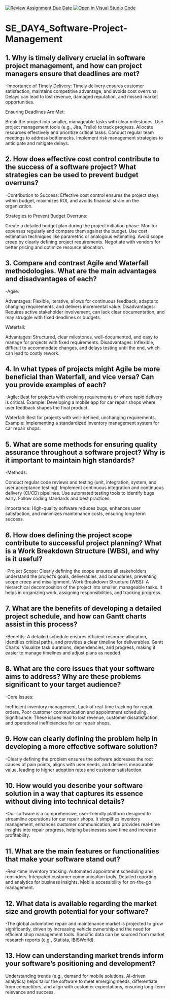 [![Review Assignment Due Date](https://classroom.github.com/assets/deadline-readme-button-22041afd0340ce965d47ae6ef1cefeee28c7c493a6346c4f15d667ab976d596c.svg)](https://classroom.github.com/a/9pw6JKcu)
[![Open in Visual Studio Code](https://classroom.github.com/assets/open-in-vscode-2e0aaae1b6195c2367325f4f02e2d04e9abb55f0b24a779b69b11b9e10269abc.svg)](https://classroom.github.com/online_ide?assignment_repo_id=18541122&assignment_repo_type=AssignmentRepo)
# SE_DAY4_Software-Project-Management
## 1. Why is timely delivery crucial in software project management, and how can project managers ensure that deadlines are met?
-Importance of Timely Delivery: Timely delivery ensures customer satisfaction, maintains competitive advantage, and avoids cost overruns. Delays can lead to lost revenue, damaged reputation, and missed market opportunities.

Ensuring Deadlines Are Met:

Break the project into smaller, manageable tasks with clear milestones.
Use project management tools (e.g., Jira, Trello) to track progress.
Allocate resources effectively and prioritize critical tasks.
Conduct regular team meetings to address bottlenecks.
Implement risk management strategies to anticipate and mitigate delays.

## 2. How does effective cost control contribute to the success of a software project? What strategies can be used to prevent budget overruns?
-Contribution to Success: Effective cost control ensures the project stays within budget, maximizes ROI, and avoids financial strain on the organization.

Strategies to Prevent Budget Overruns:

Create a detailed budget plan during the project initiation phase.
Monitor expenses regularly and compare them against the budget.
Use cost estimation techniques like parametric or analogous estimating.
Avoid scope creep by clearly defining project requirements.
Negotiate with vendors for better pricing and optimize resource allocation.

## 3. Compare and contrast Agile and Waterfall methodologies. What are the main advantages and disadvantages of each?
-Agile:

Advantages: Flexible, iterative, allows for continuous feedback, adapts to changing requirements, and delivers incremental value.
Disadvantages: Requires active stakeholder involvement, can lack clear documentation, and may struggle with fixed deadlines or budgets.

Waterfall:

Advantages: Structured, clear milestones, well-documented, and easy to manage for projects with fixed requirements.
Disadvantages: Inflexible, difficult to accommodate changes, and delays testing until the end, which can lead to costly rework.

## 4. In what types of projects might Agile be more beneficial than Waterfall, and vice versa? Can you provide examples of each?
-Agile: Best for projects with evolving requirements or where rapid delivery is critical. 
Example: Developing a mobile app for car repair shops where user feedback shapes the final product.

Waterfall: Best for projects with well-defined, unchanging requirements. 
Example: Implementing a standardized inventory management system for car repair shops.

## 5. What are some methods for ensuring quality assurance throughout a software project? Why is it important to maintain high standards?
-Methods:

Conduct regular code reviews and testing (unit, integration, system, and user acceptance testing).
Implement continuous integration and continuous delivery (CI/CD) pipelines.
Use automated testing tools to identify bugs early.
Follow coding standards and best practices.

Importance: High-quality software reduces bugs, enhances user satisfaction, and minimizes maintenance costs, ensuring long-term success.

## 6. How does defining the project scope contribute to successful project planning? What is a Work Breakdown Structure (WBS), and why is it useful?
-Project Scope: Clearly defining the scope ensures all stakeholders understand the project’s goals, deliverables, and boundaries, preventing scope creep and misalignment.
Work Breakdown Structure (WBS): A hierarchical decomposition of the project into smaller, manageable tasks. It helps in organizing work, assigning responsibilities, and tracking progress.

## 7. What are the benefits of developing a detailed project schedule, and how can Gantt charts assist in this process?
-Benefits: A detailed schedule ensures efficient resource allocation, identifies critical paths, and provides a clear timeline for deliverables.
Gantt Charts: Visualize task durations, dependencies, and progress, making it easier to manage timelines and adjust plans as needed.

## 8. What are the core issues that your software aims to address? Why are these problems significant to your target audience?
-Core Issues:

Inefficient inventory management.
Lack of real-time tracking for repair orders.
Poor customer communication and appointment scheduling.
Significance: These issues lead to lost revenue, customer dissatisfaction, and operational inefficiencies for car repair shops.

## 9. How can clearly defining the problem help in developing a more effective software solution?
-Clearly defining the problem ensures the software addresses the root causes of pain points, aligns with user needs, and delivers measurable value, leading to higher adoption rates and customer satisfaction.

## 10. How would you describe your software solution in a way that captures its essence without diving into technical details?
-Our software is a comprehensive, user-friendly platform designed to streamline operations for car repair shops. It simplifies inventory management, enhances customer communication, and provides real-time insights into repair progress, helping businesses save time and increase profitability.

## 11. What are the main features or functionalities that make your software stand out?
-Real-time inventory tracking.
Automated appointment scheduling and reminders.
Integrated customer communication tools.
Detailed reporting and analytics for business insights.
Mobile accessibility for on-the-go management.

## 12. What data is available regarding the market size and growth potential for your software?
-The global automotive repair and maintenance market is projected to grow significantly, driven by increasing vehicle ownership and the need for efficient shop management tools. Specific data can be sourced from market research reports (e.g., Statista, IBISWorld).

## 13. How can understanding market trends inform your software’s positioning and development?
Understanding trends (e.g., demand for mobile solutions, AI-driven analytics) helps tailor the software to meet emerging needs, differentiate from competitors, and align with customer expectations, ensuring long-term relevance and success.
